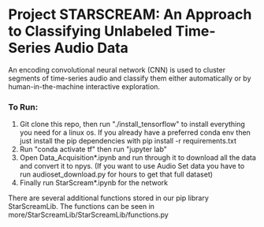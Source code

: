 # Project STARSCREAM: An Approach to Classifying Unlabeled Time-Series Audio Data

An encoding convolutional neural network (CNN) is used to cluster segments of time-series audio and classify them either automatically or by human-in-the-machine interactive exploration.

### To Run:

1. Git clone this repo, then run "./install_tensorflow" to install everything you need for a linux os. If you already have a preferred conda env then just install the pip dependencies with pip install -r requirements.txt
2. Run "conda activate tf" then run "jupyter lab"
3. Open Data_Acquisition*.ipynb and run through it to download all the data and convert it to npys. (If you want to use Audio Set data you have to run audioset_download.py for hours to get that full dataset)
4. Finally run StarScream*.ipynb for the network 


There are several additional functions stored in our pip library StarScreamLib. The functions can be seen in more/StarScreamLib/StarScreamLib/functions.py
